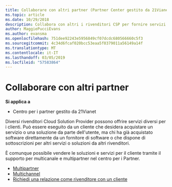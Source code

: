 ```yaml
---
title: Collaborare con altri partner (Partner Center gestito da 21Vianet)
ms.topic: article
ms.date: 10/29/2018
description: Collabora con altri i rivenditori CSP per fornire servizi al cliente stesso.
author: MaggiePucciEvans
ms.author: evansma
ms.openlocfilehash: 751dee92243e5956849cf07dcdc680566660c5f3
ms.sourcegitcommit: 4c34d6fcaf020bcc53eaa5f0379011a56149a14f
ms.translationtype: MT
ms.contentlocale: it-IT
ms.lasthandoff: 03/05/2019
ms.locfileid: "57583864"
---
```

# <a name="work-with-other-partners"></a>Collaborare con altri partner

**Si applica a**

-   Centro per i partner gestito da 21Vianet


Diversi rivenditori Cloud Solution Provider possono offrire servizi diversi per i clienti. Può essere eseguito da un cliente che desidera acquistare un servizio o una soluzione da parte dell'utente, ma chi ha già acquistato software direttamente da un fornitore di software o che dispone di sottoscrizioni per altri servizi o soluzioni da altri rivenditori. 

È comunque possibile vendere le soluzioni e servizi per il cliente tramite il supporto per multicanale e multipartner nel centro per i Partner.

-   [Multipartner](multipartner.md)
-   [Multichannel](multichannel.md)
-   [Richiedi una relazione come rivenditore con un cliente](request-a-relationship-with-a-customer.md)
